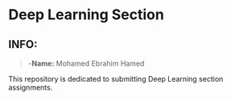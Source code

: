 # Deep Learning Section

## INFO:
> -**Name:** Mohamed Ebrahim Hamed

This repository is dedicated to submitting Deep Learning section assignments.
